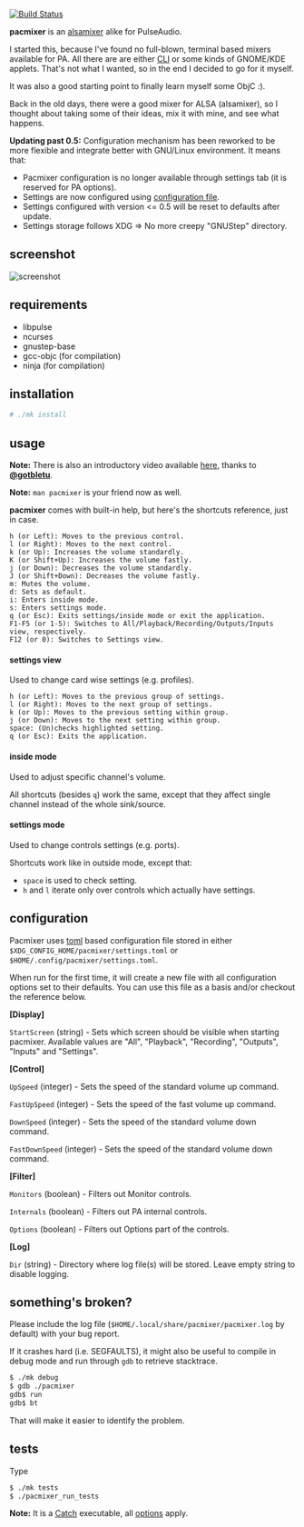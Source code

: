 [![Build Status](https://github.com/KenjiTakahashi/pacmixer/actions/workflows/tests.yml/badge.svg?branch=master)](https://github.com/KenjiTakahashi/pacmixer/actions/workflows/tests.yml)

**pacmixer** is an [alsamixer][alsamixer] alike for PulseAudio.

I started this, because I've found no full-blown, terminal based mixers available for PA. All there are are either [CLI][CLI] or some kinds of GNOME/KDE applets. That's not what I wanted, so in the end I decided to go for it myself.

It was also a good starting point to finally learn myself some ObjC :).

Back in the old days, there were a good mixer for ALSA (alsamixer), so I thought about taking some of their ideas, mix it with mine, and see what happens.

**Updating past 0.5:** Configuration mechanism has been reworked to be more flexible and integrate better with GNU/Linux environment. It means that:

* Pacmixer configuration is no longer available through settings tab (it is reserved for PA options).
* Settings are now configured using [configuration file](https://github.com/KenjiTakahashi/pacmixer#configuration).
* Settings configured with version <= 0.5 will be reset to defaults after update.
* Settings storage follows XDG => No more creepy "GNUStep" directory.

## screenshot
![screenshot](http://img.kenji.sx/pacmixer2.png)

## requirements
* libpulse
* ncurses
* gnustep-base
* gcc-objc (for compilation)
* ninja (for compilation)

## installation
```sh
# ./mk install
```

## usage
**Note:** There is also an introductory video available [here](http://www.youtube.com/watch?v=s3qk_Fn1Yeo), thanks to [**@gotbletu**](https://github.com/gotbletu).

**Note:** `man pacmixer` is your friend now as well.

**pacmixer** comes with built-in help, but here's the shortcuts reference, just in case.

```
h (or Left): Moves to the previous control.
l (or Right): Moves to the next control.
k (or Up): Increases the volume standardly.
K (or Shift+Up): Increases the volume fastly.
j (or Down): Decreases the volume standardly.
J (or Shift+Down): Decreases the volume fastly.
m: Mutes the volume.
d: Sets as default.
i: Enters inside mode.
s: Enters settings mode.
q (or Esc): Exits settings/inside mode or exit the application.
F1-F5 (or 1-5): Switches to All/Playback/Recording/Outputs/Inputs view, respectively.
F12 (or 0): Switches to Settings view.
```

#### settings view
Used to change card wise settings (e.g. profiles).

```
h (or Left): Moves to the previous group of settings.
l (or Right): Moves to the next group of settings.
k (or Up): Moves to the previous setting within group.
j (or Down): Moves to the next setting within group.
space: (Un)checks highlighted setting.
q (or Esc): Exits the application.
```

#### inside mode
Used to adjust specific channel's volume.

All shortcuts (besides `q`) work the same, except that they affect single channel instead of the whole sink/source.

#### settings mode
Used to change controls settings (e.g. ports).

Shortcuts work like in outside mode, except that:

* `space` is used to check setting.
* `h` and `l` iterate only over controls which actually have settings.

## configuration
Pacmixer uses [toml](https://github.com/toml-lang/toml) based configuration file stored in either `$XDG_CONFIG_HOME/pacmixer/settings.toml` or `$HOME/.config/pacmixer/settings.toml`.

When run for the first time, it will create a new file with all configuration options set to their defaults. You can use this file as a basis and/or checkout the reference below.

**[Display]**

`StartScreen` (string) - Sets which screen should be visible when starting pacmixer. Available values are "All", "Playback", "Recording", "Outputs", "Inputs" and "Settings".

**[Control]**

`UpSpeed` (integer) - Sets the speed of the standard volume up command.

`FastUpSpeed` (integer) - Sets the speed of the fast volume up command.

`DownSpeed` (integer) - Sets the speed of the standard volume down command.

`FastDownSpeed` (integer) - Sets the speed of the standard volume down command.

**[Filter]**

`Monitors` (boolean) - Filters out Monitor controls.

`Internals` (boolean) - Filters out PA internal controls.

`Options` (boolean) - Filters out Options part of the controls.

**[Log]**

`Dir` (string) - Directory where log file(s) will be stored. Leave empty string to disable logging.

## something's broken?

Please include the log file (`$HOME/.local/share/pacmixer/pacmixer.log` by default) with your bug report.

If it crashes hard (i.e. SEGFAULTS), it might also be useful to compile in debug mode and run through `gdb` to retrieve stacktrace.

```sh
$ ./mk debug
$ gdb ./pacmixer
gdb$ run
gdb$ bt
```

That will make it easier to identify the problem.

## tests

Type
```sh
$ ./mk tests
$ ./pacmixer_run_tests
```

**Note:** It is a [Catch][catch] executable, all [options] apply.

[alsamixer]: http://en.wikipedia.org/wiki/Alsamixer
[CLI]: http://en.wikipedia.org/wiki/Command-line_interface
[catch]: https://github.com/philsquared/Catch
[options]: https://github.com/philsquared/Catch/blob/master/docs/command-line.md
